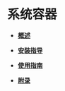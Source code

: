 # 系统容器<a name="ZH-CN_TOPIC_0184808013"></a>

-   **[概述](概述-18.md)**  

-   **[安装指导](安装指导.md)**  

-   **[使用指南](使用指南.md)**  

-   **[附录](附录-19.md)**  


